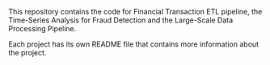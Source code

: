 This repository contains the code for Financial Transaction ETL pipeline, the Time-Series Analysis for Fraud Detection and the Large-Scale Data Processing Pipeline.

Each project has its own README file that contains more information about the project.
